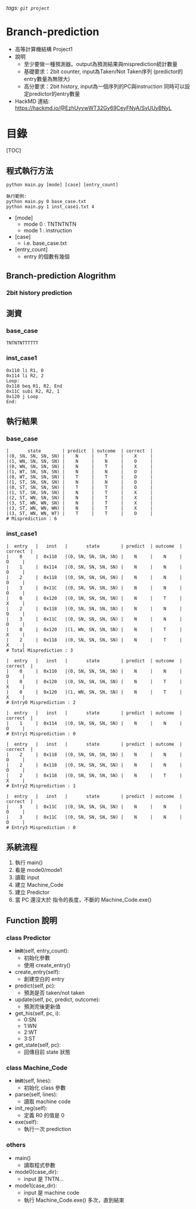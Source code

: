 ###### tags: `git project`

# Branch-prediction
* 高等計算機結構 Project1
* 說明
    * 至少要做一種預測器。output為預測結果與misprediction統計數量
    * 基礎要求：2bit counter, input為Taken/Not Taken序列 (predictor的entry數量為無限大)
    * 高分要求：2bit history, input為一個序列的PC與instruction 同時可以設定predictor的entry數量
* HackMD 連結: https://hackmd.io/@EzhUyvwWT32Gy69CeyFNyA/SyUUyBNyL

# 目錄
[TOC]

## 程式執行方法
```=
python main.py [mode] [case] [entry_count]  

執行範例:
python main.py 0 base_case.txt  
python main.py 1 inst_case1.txt 4
```
* [mode]
    * mode 0 : TNTNTNTN
    * mode 1 : instruction 
* [case]
    * i.e. base_case.txt
* [entry_count]
    * entry 的個數有幾個

## Branch-prediction Alogrithm
### 2bit history prediction

## 測資
### base_case
```=  
TNTNTNTTTTTT
```
### inst_case1
```=
0x110 li R1, 0
0x114 li R2, 2
Loop:
0x118 beq R1, R2, End
0x11C subi R2, R2, 1
0x120 j Loop
End:
```

## 執行結果
### base_case
```=  
|       state        | predict  | outcome  | correct  |
|(0, SN, SN, SN, SN) |    N     |    T     |    X     |
|(1, WN, SN, SN, SN) |    N     |    N     |    O     |
|(0, WN, SN, SN, SN) |    N     |    T     |    X     |
|(1, WT, SN, SN, SN) |    N     |    N     |    O     |
|(0, WT, SN, SN, SN) |    T     |    T     |    O     |
|(1, ST, SN, SN, SN) |    N     |    N     |    O     |
|(0, ST, SN, SN, SN) |    T     |    T     |    O     |
|(1, ST, SN, SN, SN) |    N     |    T     |    X     |
|(2, ST, WN, SN, SN) |    N     |    T     |    X     |
|(3, ST, WN, WN, SN) |    N     |    T     |    X     |
|(3, ST, WN, WN, WN) |    N     |    T     |    X     |
|(3, ST, WN, WN, WT) |    T     |    T     |    O     |
# Misprediction : 6
```
### inst_case1
```=
|  entry   |   inst   |       state        | predict  | outcome  | correct  |
|    0     |  0x110   |(0, SN, SN, SN, SN) |    N     |    N     |    O     |
|    1     |  0x114   |(0, SN, SN, SN, SN) |    N     |    N     |    O     |
|    2     |  0x118   |(0, SN, SN, SN, SN) |    N     |    N     |    O     |
|    3     |  0x11C   |(0, SN, SN, SN, SN) |    N     |    N     |    O     |
|    0     |  0x120   |(0, SN, SN, SN, SN) |    N     |    T     |    X     |
|    2     |  0x118   |(0, SN, SN, SN, SN) |    N     |    N     |    O     |
|    3     |  0x11C   |(0, SN, SN, SN, SN) |    N     |    N     |    O     |
|    0     |  0x120   |(1, WN, SN, SN, SN) |    N     |    T     |    X     |
|    2     |  0x118   |(0, SN, SN, SN, SN) |    N     |    T     |    X     |
# Total Misprediction : 3

|  entry   |   inst   |       state        | predict  | outcome  | correct  |
|    0     |  0x110   |(0, SN, SN, SN, SN) |    N     |    N     |    O     |
|    0     |  0x120   |(0, SN, SN, SN, SN) |    N     |    T     |    X     |
|    0     |  0x120   |(1, WN, SN, SN, SN) |    N     |    T     |    X     |
# Entry0 Misprediction : 2

|  entry   |   inst   |       state        | predict  | outcome  | correct  |
|    1     |  0x114   |(0, SN, SN, SN, SN) |    N     |    N     |    O     |
# Entry1 Misprediction : 0

|  entry   |   inst   |       state        | predict  | outcome  | correct  |
|    2     |  0x118   |(0, SN, SN, SN, SN) |    N     |    N     |    O     |
|    2     |  0x118   |(0, SN, SN, SN, SN) |    N     |    N     |    O     |
|    2     |  0x118   |(0, SN, SN, SN, SN) |    N     |    T     |    X     |
# Entry2 Misprediction : 1

|  entry   |   inst   |       state        | predict  | outcome  | correct  |
|    3     |  0x11C   |(0, SN, SN, SN, SN) |    N     |    N     |    O     |
|    3     |  0x11C   |(0, SN, SN, SN, SN) |    N     |    N     |    O     |
# Entry3 Misprediction : 0
```

## 系統流程
1. 執行 main()
2. 看是 mode0/mode1
3. 讀取 input
4. 建立 Machine_Code
5. 建立 Predictor
6. 當 PC 還沒大於 指令的長度，不斷的 Machine_Code.exe()



## Function 說明
### class Predictor
* __init__(self, entry_count):
    * 初始化參數
    * 使用 create_entry()
* create_entry(self):
    * 創建空白的 entry
* predict(self, pc):
    * 預測是否 taken/not taken
* update(self, pc, predict, outcome):
    * 預測完後更新值
* get_his(self, pc, i):
    * 0:SN
    * 1:WN
    * 2:WT
    * 3:ST
* get_state(self, pc):
    * 回傳目前 state 狀態


### class Machine_Code
*  __init__(self, lines):
    *  初始化 class 參數
*  parse(self, lines):
    *  讀取 machine code
*  init_reg(self):
    *  定義 R0 的值是 0
*  exe(self):
    *  執行一次 prediction

### others
* main()
    * 讀取程式參數
* mode0(case_dir):
    * input 是 TNTN...
* mode1(case_dir):
    * input 是 machine code
    * 執行 Machine_Code.exe() 多次，直到結束